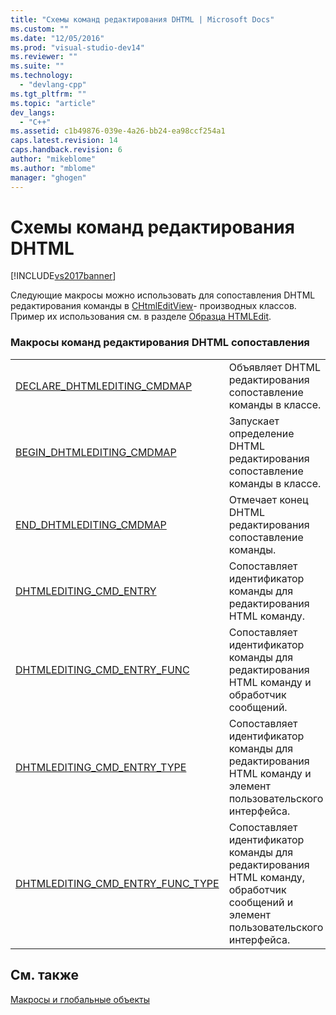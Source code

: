 ```yaml
---
title: "Схемы команд редактирования DHTML | Microsoft Docs"
ms.custom: ""
ms.date: "12/05/2016"
ms.prod: "visual-studio-dev14"
ms.reviewer: ""
ms.suite: ""
ms.technology: 
  - "devlang-cpp"
ms.tgt_pltfrm: ""
ms.topic: "article"
dev_langs: 
  - "C++"
ms.assetid: c1b49876-039e-4a26-bb24-ea98ccf254a1
caps.latest.revision: 14
caps.handback.revision: 6
author: "mikeblome"
ms.author: "mblome"
manager: "ghogen"
---
```

# Схемы команд редактирования DHTML
[!INCLUDE[vs2017banner](../../assembler/inline/includes/vs2017banner.md)]

Следующие макросы можно использовать для сопоставления DHTML редактирования команды в [CHtmlEditView](../../mfc/reference/chtmleditview-class.md)\- производных классов.  Пример их использования см. в разделе [Образца HTMLEdit](../../top/visual-cpp-samples.md).  
  
### Макросы команд редактирования DHTML сопоставления  
  
|||  
|-|-|  
|[DECLARE\_DHTMLEDITING\_CMDMAP](../Topic/DECLARE_DHTMLEDITING_CMDMAP.md)|Объявляет DHTML редактирования сопоставление команды в классе.|  
|[BEGIN\_DHTMLEDITING\_CMDMAP](../Topic/BEGIN_DHTMLEDITING_CMDMAP.md)|Запускает определение DHTML редактирования сопоставление команды в классе.|  
|[END\_DHTMLEDITING\_CMDMAP](../Topic/END_DHTMLEDITING_CMDMAP.md)|Отмечает конец DHTML редактирования сопоставление команды.|  
|[DHTMLEDITING\_CMD\_ENTRY](../Topic/DHTMLEDITING_CMD_ENTRY.md)|Сопоставляет идентификатор команды для редактирования HTML команду.|  
|[DHTMLEDITING\_CMD\_ENTRY\_FUNC](../Topic/DHTMLEDITING_CMD_ENTRY_FUNC.md)|Сопоставляет идентификатор команды для редактирования HTML команду и обработчик сообщений.|  
|[DHTMLEDITING\_CMD\_ENTRY\_TYPE](../Topic/DHTMLEDITING_CMD_ENTRY_TYPE.md)|Сопоставляет идентификатор команды для редактирования HTML команду и элемент пользовательского интерфейса.|  
|[DHTMLEDITING\_CMD\_ENTRY\_FUNC\_TYPE](../Topic/DHTMLEDITING_CMD_ENTRY_FUNC_TYPE.md)|Сопоставляет идентификатор команды для редактирования HTML команду, обработчик сообщений и элемент пользовательского интерфейса.|  
  
## См. также  
 [Макросы и глобальные объекты](../../mfc/reference/mfc-macros-and-globals.md)